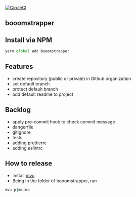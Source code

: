 [![CircleCI](https://circleci.com/gh/booom-studio/booomstrapper.svg?style=svg&circle-token=117dcff314e554397ee65979eec8fdca2a03d4e8)](https://circleci.com/gh/booom-studio/booomstrapper)

## booomstrapper

## Install via NPM

```js
yarn global add booomstrapper
```

## Features

- create repository (public or private) in Github organization
- set default branch
- protect default branch
- add default readme to project


## Backlog

- apply pre-commit hook to check commit message
- dangerfile
- gitignore
- tests
- adding prettierrc
- adding eslintrc

## How to release

* Install [mvu](https://github.com/cmakara/mvu#how-to-install-via-npm)
* Being in the folder of booomstrapper, run

```sh
mvu p|mi|ma
```



